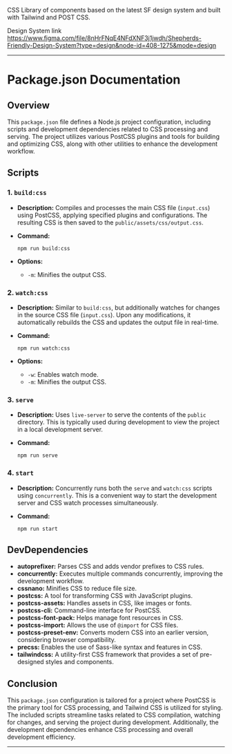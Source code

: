 CSS Library of components based on the latest SF design system and built with Tailwind and POST CSS.

Design System link https://www.figma.com/file/8nHrFNqE4NFdXNF3j1jwdh/Shepherds-Friendly-Design-System?type=design&node-id=408-1275&mode=design

---

# Package.json Documentation

## Overview

This `package.json` file defines a Node.js project configuration, including scripts and development dependencies related to CSS processing and serving. The project utilizes various PostCSS plugins and tools for building and optimizing CSS, along with other utilities to enhance the development workflow.

## Scripts

### 1. `build:css`

- **Description:** Compiles and processes the main CSS file (`input.css`) using PostCSS, applying specified plugins and configurations. The resulting CSS is then saved to the `public/assets/css/output.css`.

- **Command:**
  ```
  npm run build:css
  ```
- **Options:**
  - `-m`: Minifies the output CSS.

### 2. `watch:css`

- **Description:** Similar to `build:css`, but additionally watches for changes in the source CSS file (`input.css`). Upon any modifications, it automatically rebuilds the CSS and updates the output file in real-time.

- **Command:**
  ```
  npm run watch:css
  ```
- **Options:**
  - `-w`: Enables watch mode.
  - `-m`: Minifies the output CSS.

### 3. `serve`

- **Description:** Uses `live-server` to serve the contents of the `public` directory. This is typically used during development to view the project in a local development server.

- **Command:**
  ```
  npm run serve
  ```

### 4. `start`

- **Description:** Concurrently runs both the `serve` and `watch:css` scripts using `concurrently`. This is a convenient way to start the development server and CSS watch processes simultaneously.

- **Command:**
  ```
  npm run start
  ```

## DevDependencies

- **autoprefixer:** Parses CSS and adds vendor prefixes to CSS rules.
- **concurrently:** Executes multiple commands concurrently, improving the development workflow.
- **cssnano:** Minifies CSS to reduce file size.
- **postcss:** A tool for transforming CSS with JavaScript plugins.
- **postcss-assets:** Handles assets in CSS, like images or fonts.
- **postcss-cli:** Command-line interface for PostCSS.
- **postcss-font-pack:** Helps manage font resources in CSS.
- **postcss-import:** Allows the use of `@import` for CSS files.
- **postcss-preset-env:** Converts modern CSS into an earlier version, considering browser compatibility.
- **precss:** Enables the use of Sass-like syntax and features in CSS.
- **tailwindcss:** A utility-first CSS framework that provides a set of pre-designed styles and components.

## Conclusion

This `package.json` configuration is tailored for a project where PostCSS is the primary tool for CSS processing, and Tailwind CSS is utilized for styling. The included scripts streamline tasks related to CSS compilation, watching for changes, and serving the project during development. Additionally, the development dependencies enhance CSS processing and overall development efficiency.

---
